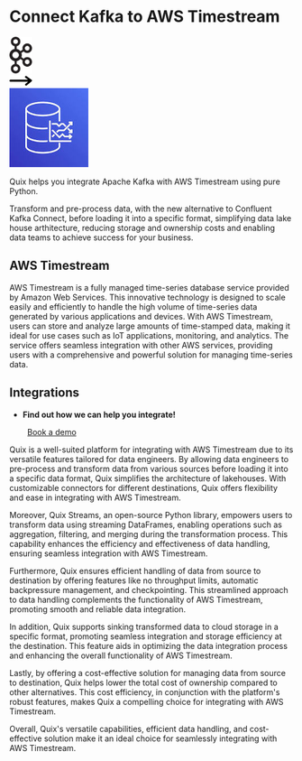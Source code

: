 # Connect Kafka to AWS Timestream

<div class="connect-images cards blog-grid-card" markdown>
<div>
<img src="../images/kafka_logo.png" width="40px" />
</div>
<div>
<img src="../images/arrow.svg" width="40px" />
</div>
<div>
<img src="./images/aws-timestream_1.jpg" />
</div>
</div>

Quix helps you integrate Apache Kafka with AWS Timestream using pure Python.

Transform and pre-process data, with the new alternative to Confluent Kafka Connect, before loading it into a specific format, simplifying data lake house arthitecture, reducing storage and ownership costs and enabling data teams to achieve success for your business.

## AWS Timestream

AWS Timestream is a fully managed time-series database service provided by Amazon Web Services. This innovative technology is designed to scale easily and efficiently to handle the high volume of time-series data generated by various applications and devices. With AWS Timestream, users can store and analyze large amounts of time-stamped data, making it ideal for use cases such as IoT applications, monitoring, and analytics. The service offers seamless integration with other AWS services, providing users with a comprehensive and powerful solution for managing time-series data.

## Integrations

<div class="grid cards" markdown>

- __Find out how we can help you integrate!__

    <a class="md-button md-button--primary" href="https://share.hsforms.com/1iW0TmZzKQMChk0lxd_tGiw4yjw2?__hstc=175542013.2303933fbd746c0ac86d9ccbe9bc9100.1728383268831.1729603416735.1729620918855.31&__hssc=175542013.1.1729620918855&__hsfp=2132701734" target="_blank" style="margin:.5rem;">Book a demo</a>

</div>


Quix is a well-suited platform for integrating with AWS Timestream due to its versatile features tailored for data engineers. By allowing data engineers to pre-process and transform data from various sources before loading it into a specific data format, Quix simplifies the architecture of lakehouses. With customizable connectors for different destinations, Quix offers flexibility and ease in integrating with AWS Timestream.

Moreover, Quix Streams, an open-source Python library, empowers users to transform data using streaming DataFrames, enabling operations such as aggregation, filtering, and merging during the transformation process. This capability enhances the efficiency and effectiveness of data handling, ensuring seamless integration with AWS Timestream.

Furthermore, Quix ensures efficient handling of data from source to destination by offering features like no throughput limits, automatic backpressure management, and checkpointing. This streamlined approach to data handling complements the functionality of AWS Timestream, promoting smooth and reliable data integration.

In addition, Quix supports sinking transformed data to cloud storage in a specific format, promoting seamless integration and storage efficiency at the destination. This feature aids in optimizing the data integration process and enhancing the overall functionality of AWS Timestream.

Lastly, by offering a cost-effective solution for managing data from source to destination, Quix helps lower the total cost of ownership compared to other alternatives. This cost efficiency, in conjunction with the platform's robust features, makes Quix a compelling choice for integrating with AWS Timestream.

Overall, Quix's versatile capabilities, efficient data handling, and cost-effective solution make it an ideal choice for seamlessly integrating with AWS Timestream.

